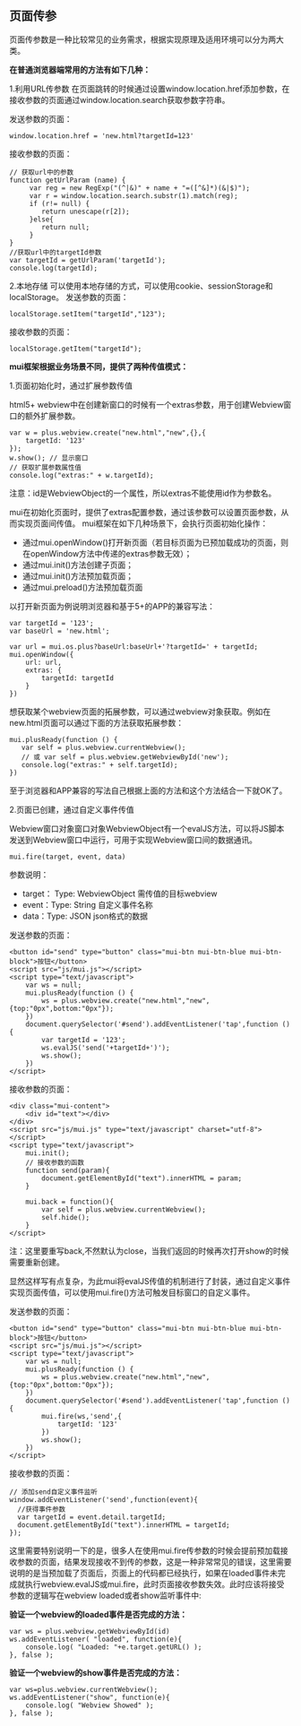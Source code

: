 ## 页面传参

页面传参数是一种比较常见的业务需求，根据实现原理及适用环境可以分为两大类。

**在普通浏览器端常用的方法有如下几种：**

1.利用URL传参数
在页面跳转的时候通过设置window.location.href添加参数，在接收参数的页面通过window.location.search获取参数字符串。

发送参数的页面：
```
window.location.href = 'new.html?targetId=123'
```
接收参数的页面：
```
// 获取url中的参数
function getUrlParam (name) {
     var reg = new RegExp("(^|&)" + name + "=([^&]*)(&|$)");
     var r = window.location.search.substr(1).match(reg);
     if (r!= null) {
     	return unescape(r[2]);
     }else{
     	return null;
     }
}    
//获取url中的targetId参数
var targetId = getUrlParam('targetId');
console.log(targetId);
```

2.本地存储
可以使用本地存储的方式，可以使用cookie、sessionStorage和localStorage。
发送参数的页面：
```
localStorage.setItem("targetId","123");
```
接收参数的页面：
```
localStorage.getItem("targetId");
```

**mui框架根据业务场景不同，提供了两种传值模式：**

1.页面初始化时，通过扩展参数传值

html5+ webview中在创建新窗口的时候有一个extras参数，用于创建Webview窗口的额外扩展参数。
```
var w = plus.webview.create("new.html","new",{},{
	targetId: '123'
});
w.show(); // 显示窗口
// 获取扩展参数属性值
console.log("extras:" + w.targetId);
```
注意：id是WebviewObject的一个属性，所以extras不能使用id作为参数名。

mui在初始化页面时，提供了extras配置参数，通过该参数可以设置页面参数，从而实现页面间传值。
mui框架在如下几种场景下，会执行页面初始化操作：
- 通过mui.openWindow()打开新页面（若目标页面为已预加载成功的页面，则在openWindow方法中传递的extras参数无效）；
- 通过mui.init()方法创建子页面；
- 通过mui.init()方法预加载页面；
- 通过mui.preload()方法预加载页面

以打开新页面为例说明浏览器和基于5+的APP的兼容写法：
```
var targetId = '123';
var baseUrl = 'new.html';

var url = mui.os.plus?baseUrl:baseUrl+'?targetId=' + targetId;	
mui.openWindow({
    url: url,
    extras: {
    	targetId: targetId
    }
})
```

想获取某个webview页面的拓展参数，可以通过webview对象获取。例如在new.html页面可以通过下面的方法获取拓展参数：
```
mui.plusReady(function () {
   var self = plus.webview.currentWebview();
   // 或 var self = plus.webview.getWebviewById('new');
   console.log("extras:" + self.targetId);
})
```
至于浏览器和APP兼容的写法自己根据上面的方法和这个方法结合一下就OK了。

2.页面已创建，通过自定义事件传值

Webview窗口对象窗口对象WebviewObject有一个evalJS方法，可以将JS脚本发送到Webview窗口中运行，可用于实现Webview窗口间的数据通讯。
```
mui.fire(target, event, data)
```
参数说明：
- target： Type: WebviewObject 需传值的目标webview
- event：Type: String 自定义事件名称
- data：Type: JSON json格式的数据

发送参数的页面：
```
<button id="send" type="button" class="mui-btn mui-btn-blue mui-btn-block">按钮</button>
<script src="js/mui.js"></script>
<script type="text/javascript">
	var ws = null;
	mui.plusReady(function () {
	    ws = plus.webview.create("new.html","new",{top:"0px",bottom:"0px"});
	})
	document.querySelector('#send').addEventListener('tap',function () {
		var targetId = '123';
	    ws.evalJS('send('+targetId+')');
		ws.show();
	})
</script>
```

接收参数的页面：
```
<div class="mui-content">
    <div id="text"></div>
</div>
<script src="js/mui.js" type="text/javascript" charset="utf-8"></script>
<script type="text/javascript">
	mui.init();
	// 接收参数的函数
	function send(param){
		document.getElementById("text").innerHTML = param;
	} 
	
	mui.back = function(){
		var self = plus.webview.currentWebview();
		self.hide();
	}
</script>
```
注：这里要重写back,不然默认为close，当我们返回的时候再次打开show的时候需要重新创建。

显然这样写有点复杂，为此mui将evalJS传值的机制进行了封装，通过自定义事件实现页面传值，可以使用mui.fire()方法可触发目标窗口的自定义事件。

发送参数的页面：
```
<button id="send" type="button" class="mui-btn mui-btn-blue mui-btn-block">按钮</button>
<script src="js/mui.js"></script>
<script type="text/javascript">
	var ws = null;
	mui.plusReady(function () {
	    ws = plus.webview.create("new.html","new",{top:"0px",bottom:"0px"});
	})
	document.querySelector('#send').addEventListener('tap',function () {
	    mui.fire(ws,'send',{
	    	targetId: '123'
	    })
		ws.show();
	})
</script>
```
接收参数的页面：
```
// 添加send自定义事件监听
window.addEventListener('send',function(event){
  //获得事件参数
  var targetId = event.detail.targetId;
  document.getElementById("text").innerHTML = targetId;
});
```

这里需要特别说明一下的是，很多人在使用mui.fire传参数的时候会提前预加载接收参数的页面，结果发现接收不到传的参数，这是一种非常常见的错误，这里需要说明的是当预加载了页面后，页面上的代码都已经执行，如果在loaded事件未完成就执行webview.evalJS或mui.fire，此时页面接收参数失效。此时应该将接受参数的逻辑写在webview loaded或者show监听事件中:

**验证一个webview的loaded事件是否完成的方法：**
```
var ws = plus.webview.getWebviewById(id)
ws.addEventListener( "loaded", function(e){
    console.log( "Loaded: "+e.target.getURL() );
}, false );
```
**验证一个webview的show事件是否完成的方法：**
```
var ws=plus.webview.currentWebview();
ws.addEventListener("show", function(e){
    console.log( "Webview Showed" );
}, false );
```